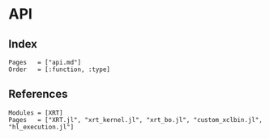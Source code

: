 # API

## Index

```@index
Pages   = ["api.md"]
Order   = [:function, :type]
```

## References
```@autodocs
Modules = [XRT]
Pages   = ["XRT.jl", "xrt_kernel.jl", "xrt_bo.jl", "custom_xclbin.jl", "hl_execution.jl"]
```